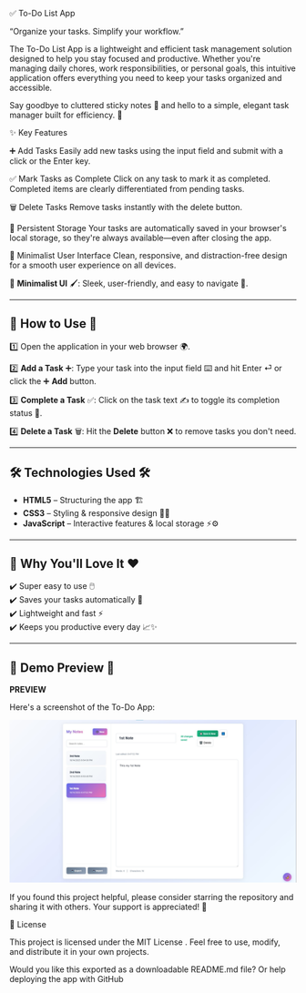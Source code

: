 ✅ To-Do List App

“Organize your tasks. Simplify your workflow.”

The To-Do List App is a lightweight and efficient task management solution designed to help you stay focused and productive. Whether you're managing daily chores, work responsibilities, or personal goals, this intuitive application offers everything you need to keep your tasks organized and accessible.

Say goodbye to cluttered sticky notes 📝 and hello to a simple, elegant task manager built for efficiency. 🎯

✨ Key Features

➕ Add Tasks
Easily add new tasks using the input field and submit with a click or the Enter key.

✅ Mark Tasks as Complete
Click on any task to mark it as completed. Completed items are clearly differentiated from pending tasks.

🗑️ Delete Tasks
Remove tasks instantly with the delete button.

💾 Persistent Storage
Your tasks are automatically saved in your browser's local storage, so they're always available—even after closing the app.

🎨 Minimalist User Interface
Clean, responsive, and distraction-free design for a smooth user experience on all devices.

🎨 **Minimalist UI** 🖌️: Sleek, user-friendly, and easy to navigate 🧭.  

---

## 🚀 How to Use 🚀

1️⃣ Open the application in your web browser 🌍.  

2️⃣ **Add a Task** ➕: Type your task into the input field ⌨️ and hit Enter ⏎ or click the ➕ **Add** button.  

3️⃣ **Complete a Task** ✅: Click on the task text ✍️ to toggle its completion status 🔄.  

4️⃣ **Delete a Task** 🗑️: Hit the **Delete** button ❌ to remove tasks you don't need.  

---

## 🛠️ Technologies Used 🛠️

- **HTML5** – Structuring the app 🏗️  
- **CSS3** – Styling & responsive design 🎨📱  
- **JavaScript** – Interactive features & local storage ⚡⚙️  

---

## 🎯 Why You'll Love It ❤️

✔️ Super easy to use 🖱️  
✔️ Saves your tasks automatically 💾  
✔️ Lightweight and fast ⚡  
✔️ Keeps you productive every day 📈✨  

---

## 📸 Demo Preview 📸

**PREVIEW**

Here's a screenshot of the To-Do App:

![To-Do App Preview](./TO-DO-APP/todoapp.jpg)


If you found this project helpful, please consider starring the repository and sharing it with others. Your support is appreciated! 🌟

📄 License

This project is licensed under the MIT License
.
Feel free to use, modify, and distribute it in your own projects.

Would you like this exported as a downloadable README.md file? Or help deploying the app with GitHub
